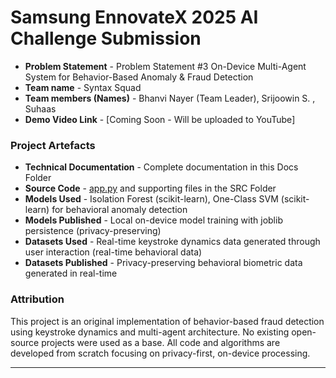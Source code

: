 # Samsung EnnovateX 2025 AI Challenge Submission

- **Problem Statement** - Problem Statement #3
On-Device Multi-Agent System for Behavior-Based Anomaly & Fraud Detection 
- **Team name** - Syntax Squad
- **Team members (Names)** - Bhanvi Nayer (Team Leader), Srijoowin S. , Suhaas
- **Demo Video Link** - [Coming Soon - Will be uploaded to YouTube]

### Project Artefacts

- **Technical Documentation** - Complete documentation in this Docs Folder
- **Source Code** - [app.py](app.py) and supporting files in the SRC Folder 
- **Models Used** - Isolation Forest (scikit-learn), One-Class SVM (scikit-learn) for behavioral anomaly detection
- **Models Published** - Local on-device model training with joblib persistence (privacy-preserving)
- **Datasets Used** - Real-time keystroke dynamics data generated through user interaction (real-time behavioral data)
- **Datasets Published** - Privacy-preserving behavioral biometric data generated in real-time

### Attribution

This project is an original implementation of behavior-based fraud detection using keystroke dynamics and multi-agent architecture. No existing open-source projects were used as a base. All code and algorithms are developed from scratch focusing on privacy-first, on-device processing.

---


